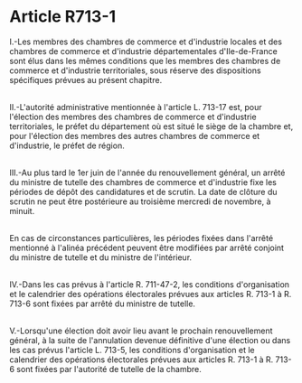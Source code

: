 # Article R713-1

<p>I.-Les membres des chambres de commerce et d'industrie locales et des chambres de commerce et d'industrie départementales d'Ile-de-France sont élus dans les mêmes conditions que les membres des chambres de commerce et d'industrie territoriales, sous réserve des dispositions spécifiques prévues au présent chapitre.<br/><br/>

II.-L'autorité administrative mentionnée à l'article L. 713-17 est, pour l'élection des membres des chambres de commerce et d'industrie territoriales, le préfet du département où est situé le siège de la chambre et, pour l'élection des membres des autres chambres de commerce et d'industrie, le préfet de région.<br/><br/>

III.-Au plus tard le 1er juin de l'année du renouvellement général, un arrêté du ministre de tutelle des chambres de commerce et d'industrie fixe les périodes de dépôt des candidatures et de scrutin. La date de clôture du scrutin ne peut être postérieure au troisième mercredi de novembre, à minuit.<br/><br/>

En cas de circonstances particulières, les périodes fixées dans l'arrêté mentionné à l'alinéa précédent peuvent être modifiées par arrêté conjoint du ministre de tutelle et du ministre de l'intérieur.<br/><br/>

IV.-Dans les cas prévus à l'article R. 711-47-2, les conditions d'organisation et le calendrier des opérations électorales prévues aux articles R. 713-1 à R. 713-6 sont fixées par arrêté du ministre de tutelle.<br/><br/>

V.-Lorsqu'une élection doit avoir lieu avant le prochain renouvellement général, à la suite de l'annulation devenue définitive d'une élection ou dans les cas prévus l'article L. 713-5, les conditions d'organisation et le calendrier des opérations électorales prévues aux articles R. 713-1 à R. 713-6 sont fixées par l'autorité de tutelle de la chambre.</p>